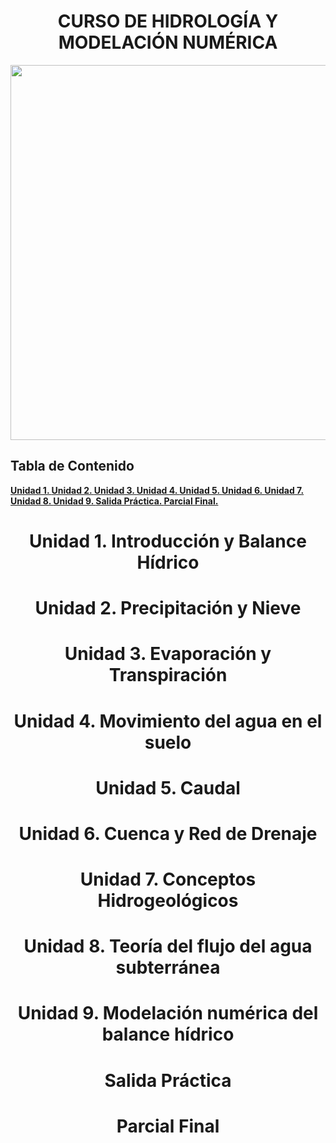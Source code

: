 # <h1 align="center"> CURSO DE HIDROLOGÍA Y MODELACIÓN NUMÉRICA 

<p align="center">
  <img src="https://github.com/user-attachments/assets/833c7222-cf2d-45de-8e90-2c246d014131"width="600">
</p> 


## Tabla de Contenido

**[Unidad 1. ](#Unidad-1-Introducción-y-Balance-Hídrico)**
**[Unidad 2. ](#Unidad-2-Precipitación-y-Nieve)**
**[Unidad 3. ](#Unidad-3-Evaporación-y-Transpiración)**
**[Unidad 4. ](#Unidad-4-Movimiento-del-agua-en-el-suelo)**
**[Unidad 5. ](#Unidad-5-Caudal)**
**[Unidad 6. ](#Unidad-6-Cuenca-y-Red-de-Drenaje)**
**[Unidad 7. ](#Unidad-7-Conceptos-Hidrogeológicos)**
**[Unidad 8. ](#Unidad-8-Teoría-del-flujo-del-agua-subterránea)**
**[Unidad 9. ](#Unidad-9-Modelación-numérica-del-balance-hídrico)**
**[Salida Práctica. ](#Salida-práctica)**
**[Parcial Final. ](#Parcial-Final)**

<h1 align="center">Unidad 1. Introducción y Balance Hídrico</h1>
<p align="center">

<h1 align="center">Unidad 2. Precipitación y Nieve</h1>
<p align="center">

<h1 align="center">Unidad 3. Evaporación y Transpiración</h1>
<p align="center">

<h1 align="center">Unidad 4. Movimiento del agua en el suelo</h1>
<p align="center">

<h1 align="center">Unidad 5. Caudal</h1>
<p align="center">

<h1 align="center">Unidad 6. Cuenca y Red de Drenaje</h1>
<p align="center">

<h1 align="center">Unidad 7. Conceptos Hidrogeológicos</h1>
<p align="center">

<h1 align="center">Unidad 8. Teoría del flujo del agua subterránea</h1>
<p align="center">

<h1 align="center">Unidad 9. Modelación numérica del balance hídrico</h1>
<p align="center">

<h1 align="center">Salida Práctica</h1>
<p align="center">

<h1 align="center">Parcial Final</h1>
<p align="center">




